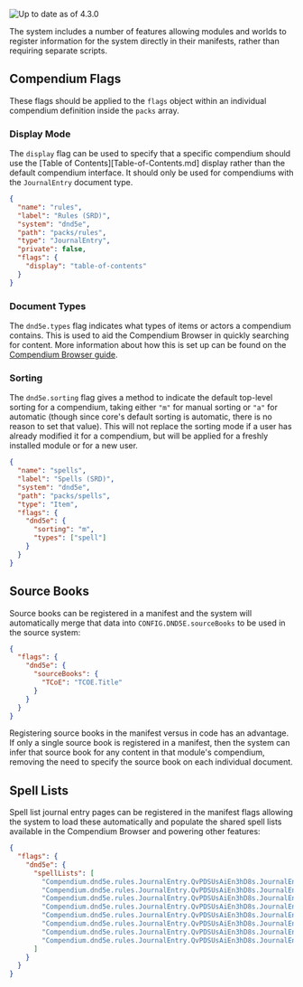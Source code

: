 ![Up to date as of 4.3.0](https://img.shields.io/static/v1?label=dnd5e&message=4.3.0&color=informational)

The system includes a number of features allowing modules and worlds to register information for the system directly in their manifests, rather than requiring separate scripts.

## Compendium Flags

These flags should be applied to the `flags` object within an individual compendium definition inside the `packs` array.

### Display Mode

The `display` flag can be used to specify that a specific compendium should use the [Table of Contents][Table-of-Contents.md] display rather than the default compendium interface. It should only be used for compendiums with the `JournalEntry` document type.

```json
{
  "name": "rules",
  "label": "Rules (SRD)",
  "system": "dnd5e",
  "path": "packs/rules",
  "type": "JournalEntry",
  "private": false,
  "flags": {
    "display": "table-of-contents"
  }
}
```

### Document Types

The `dnd5e.types` flag indicates what types of items or actors a compendium contains. This is used to aid the Compendium Browser in quickly searching for content. More information about how this is set up can be found on the [Compendium Browser guide](Compendium-Browser.md#module-support).

### Sorting

The `dnd5e.sorting` flag gives a method to indicate the default top-level sorting for a compendium, taking either `"m"` for manual sorting or `"a"` for automatic (though since core's default sorting is automatic, there is no reason to set that value). This will not replace the sorting mode if a user has already modified it for a compendium, but will be applied for a freshly installed module or for a new user.

```json
{
  "name": "spells",
  "label": "Spells (SRD)",
  "system": "dnd5e",
  "path": "packs/spells",
  "type": "Item",
  "flags": {
    "dnd5e": {
      "sorting": "m",
      "types": ["spell"]
    }
  }
}
```

## Source Books

Source books can be registered in a manifest and the system will automatically merge that data into `CONFIG.DND5E.sourceBooks` to be used in the source system:

```json
{
  "flags": {
    "dnd5e": {
      "sourceBooks": {
        "TCoE": "TCOE.Title"
      }
    }
  }
}
```

Registering source books in the manifest versus in code has an advantage. If only a single source book is registered in a manifest, then the system can infer that source book for any content in that module's compendium, removing the need to specify the source book on each individual document.

## Spell Lists

Spell list journal entry pages can be registered in the manifest flags allowing the system to load these automatically and populate the shared spell lists available in the Compendium Browser and powering other features:

```json
{
  "flags": {
    "dnd5e": {
      "spellLists": [
        "Compendium.dnd5e.rules.JournalEntry.QvPDSUsAiEn3hD8s.JournalEntryPage.ziBzRlrpBm1KVV0j",
        "Compendium.dnd5e.rules.JournalEntry.QvPDSUsAiEn3hD8s.JournalEntryPage.cuG9d7J9fQH9InYT",
        "Compendium.dnd5e.rules.JournalEntry.QvPDSUsAiEn3hD8s.JournalEntryPage.MWiN7ILEO0Vd3zAZ",
        "Compendium.dnd5e.rules.JournalEntry.QvPDSUsAiEn3hD8s.JournalEntryPage.FhucONA0yRZQjMmb",
        "Compendium.dnd5e.rules.JournalEntry.QvPDSUsAiEn3hD8s.JournalEntryPage.sANq9JMycfSq3A5d",
        "Compendium.dnd5e.rules.JournalEntry.QvPDSUsAiEn3hD8s.JournalEntryPage.PVgly1xB2S2I8GLQ",
        "Compendium.dnd5e.rules.JournalEntry.QvPDSUsAiEn3hD8s.JournalEntryPage.mx4TsSbBIAaAkhQ7",
        "Compendium.dnd5e.rules.JournalEntry.QvPDSUsAiEn3hD8s.JournalEntryPage.k7Rs5EyXeA0SFTXD"
      ]
    }
  }
}
```
